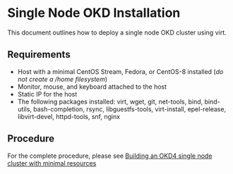 # Single Node OKD Installation

This document outlines how to deploy a single node OKD cluster using virt.

## Requirements

- Host with a minimal CentOS Stream, Fedora, or CentOS-8 installed (*do not create a /home filesystem*)
- Monitor, mouse, and keyboard attached to the host
- Static IP for the host
- The following packages installed: virt, wget, git, net-tools, bind, bind-utils, bash-completion, rsync, libguestfs-tools, virt-install, epel-release, libvirt-devel, httpd-tools, snf, nginx

## Procedure 

For the complete procedure, please see [Building an OKD4 single node cluster with minimal resources](https://cgruver.github.io/okd4-single-node-cluster)
